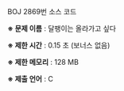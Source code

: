 BOJ 2869번 소스 코드

<b>※ 문제 이름</b> : 달팽이는 올라가고 싶다

<b>※ 제한 시간</b> : 0.15 초 (보너스 없음)

<b>※ 제한 메모리</b> : 128 MB

<b>※ 제출 언어</b> : C
